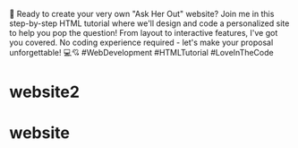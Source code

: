 🚀 Ready to create your very own "Ask Her Out" website? 
Join me in this step-by-step HTML tutorial where we'll design and code a personalized site to help you pop the question! 
From layout to interactive features, I've got you covered. 
No coding experience required - let's make your proposal unforgettable! 💻💘 #WebDevelopment #HTMLTutorial #LoveInTheCode
# website2
# website
